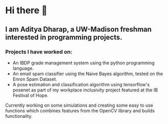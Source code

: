 # Hi there 👋
## I am Aditya Dharap, a UW-Madison freshman interested in programming projects.
### Projects I have worked on:
  - An IBDP grade management system using the python programming language.
  - An email spam classifier using the Naive Bayes algorithm, tested on the Enron Spam Dataset.
  - A pose estimation and classification algorithm using tensorflow's posenet as part of my workplace inclusivity project featured at the IB Festival of Hope.

Currently working on some simulations and creating some easy to use functions which combines features from the OpenCV library and builds functionality.
<!--
**DopplerEffectReloaded/DopplerEffectReloaded** is a ✨ _special_ ✨ repository because its `README.md` (this file) appears on your GitHub profile.

Here are some ideas to get you started:

- 🔭 I’m currently working on ...
- 🌱 I’m currently learning ...
- 👯 I’m looking to collaborate on ...
- 🤔 I’m looking for help with ...
- 💬 Ask me about ...
- 📫 How to reach me: ...
- 😄 Pronouns: ...
- ⚡ Fun fact: ...
-->
